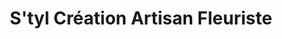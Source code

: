 ---
title: "S'tyl Création Artisan Fleuriste"
url: /cournon-dauvergne/styl-creation-artisan-fleuriste/
shop: Blumen
---